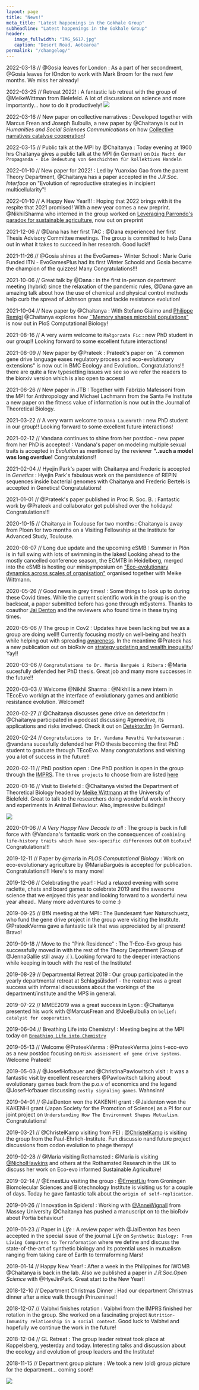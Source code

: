 ```yaml
---
layout: page
title: "News!"
meta_title: "Latest happenings in the Gokhale Group"
subheadline: "Latest happenings in the Gokhale Group"
header:
   image_fullwidth: "IMG_5617.jpg"
   caption: "Desert Road, Aotearoa"
permalink: "/changelog/"
---
```


2022-03-18 // @Gosia leaves for London
:	As a part of her secondment, @Gosia leaves for lOndon to work with Mark Broom for the next few months. We miss her already!

2022-03-25 // Retreat 2022!
:	A fantastic lab retreat with the group of @MeikeWittman from Bielefeld. A lot of discussions on science and more importantly... how to do it productively! 
<a class="th [radius]" href="{{ site.url }}/images/retreat2022.jpeg">
  <img src="{{ site.url }}/images/retreat2022.jpeg">
</a>


2022-03-16 // New paper on collective narratives
:	Developed together with Marcus Frean and Joseph Bulbulia, a new paper by @Chaitanya is out in *Humanities and Social Sciences Communications* on how [Collective narratives catalyse cooperation](https://doi.org/10.1057/s41599-022-01095-7)!

2022-03-15 // Public talk at the MPI by @Chaitanya
:	Today evening at 1900 hrs Chaitanya gives a public talk at the MPI (in German) on ``Die Macht der Propaganda - Die Bedeutung von Geschichten für kollektives Handeln``

2022-01-10 // New paper for 2022!
:	Led by Yuanxiao Gao from the parent Theory Department, @Chaitanya has a paper accepted in the *J.R.Soc. Interface* on "Evolution of reproductive strategies in incipient multicellularity"!

2022-01-10 // A Happy New Year!!!
:	Hoping that 2022 brings with it the respite that 2021 promised! With a new year comes a new preprint. @NikhilSharma who interned in the group worked on  [Leveraging Parrondo's paradox for sustainable agriculture](https://www.researchsquare.com/article/rs-1141107/v1), now out on preprint

2021-12-06 // @Dana has her first TAC
:	@Dana experienced her first Thesis Advisory Committee meetings. The group is committed to help Dana out in what it takes to succeed in her research. Good luck!! 

2021-11-26 // @Gosia shines at the EvoGames+ Winter School
:	Marie Curie Funded ITN - EvoGamesPlus had its first Winter Schoold and Gosia became the champion of the quizzes! Many Congratulations!!!

2021-10-06 // Great talk by @Dana
:	in the first in-person department meeting (hybrid) since the relaxation of the pandemic rules, @Dana gave an amazing talk about how the use of chemical and physical control methods help curb the spread of Johnson grass and tackle resistance evolution!

2021-10-04 // New paper by @Chaitanya
:	With Stefano Giaimo and [Philippe Remigi](https://www6.toulouse.inrae.fr/lipm_eng/Research/Symbiotic-functions-genome-and-evolution-of-rhizobia/Members) @Chaitanya explores how [``Memory shapes microbial populations"](https://journals.plos.org/ploscompbiol/article?id=10.1371/journal.pcbi.1009431) is now out in PloS Computational Biology!

2021-08-16 // A very warm welcome to ``Małgorzata Fic``
:   new PhD student in our group!! Looking forward to some excellent future interactions!


2021-08-09 // New paper by @Prateek
:   Prateek's paper on ``A common gene drive language eases regulatory process and eco-evolutionary extensions" is now out in BMC Ecology and Evolution.. Congratulations!!! there are quite a few typesetting issues we see so we refer the readers to the biorxiv version which is also open to access!


2021-06-26 // New paper in JTB
:   Together with Fabrizio Mafessoni from the MPI for Anthropology and Michael Lachmann from the Santa Fe Institute a new paper on the fitness value of information is now out in the Journal of Theoretical Biology.

2021-03-22 // A very warm welcome to ``Dana Lauenroth``
:   new PhD student in our group!! Looking forward to some excellent future interactions!

2021-02-12 // Vandana continues to shine from her postdoc - new paper from her PhD is accepted!
:   Vandana's paper on modeling multiple sexual traits is accepted in *Evolution* as mentioned by the reviewer **"..such a model was long overdue!** Congratulations!!

2021-02-04 // Hyejin Park's paper with Chaitanya and Frederic is accepted in *Genetics*
:   Hyejin Park's fabulous work on the persistence of REPIN sequences inside bacterial genomes with Chaitanya and Frederic Bertels is accepted in Genetics! Congratulations!

2021-01-01 // @Prateek's paper published in Proc R. Soc. B.
:   Fantastic work by @Prateek and collaborator got published over the holidays! Congratulations!!! 

2020-10-15 // Chaitanya in Toulouse for two months
:   Chaitanya is away from Ploen for two months on a Visiting Fellowship at the Institute for Advanced Study, Toulouse.

2020-08-07 // Long due update and the upcoming eSMB
:   Summer in Plön is in full swing with lots of swimming in the lakes! Looking ahead to the mostly cancelled conference season, the ECMTB in Heidelberg, merged into the eSMB is hosting our minisymposium on ["Eco-evolutionary dynamics across scales of organisation"](http://smb2020.org/OTHE_Tuesday_MS1/) organised together with Meike Wittmann.

2020-05-26 // Good news in grey times!
:   Some things to look up to during these Covid times.
While the current scientific work in the group is on the backseat, a paper submitted before has gone through mSystems. Thanks to coauthor [Jai Denton](http://www.jaidenton.com) and the reviewers who found time in these trying times.

2020-05-06 // The group in Cov2
:   Updates have been lacking but we as a group are doing well!! Currently focusing mostly on well-being and health while helping out with spreading [awareness](http://web.evolbio.mpg.de/evoltheo_corona/). In the meantime @Prateek has a new publication out on bioRxiv on [strategy updating and wealth inequality](https://www.biorxiv.org/content/10.1101/2020.05.05.077131v1)! Yay!!

2020-03-06 // ``Congratulations to Dr. Maria Bargués i Ribera``
:   @Maria sucesfully defended her PhD thesis. Great job and many more successes in the future!!

2020-03-03 // Welcome @Nikhil Sharma
:  @Nikhil is a new intern in TEcoEvo workign at the interface of evolutionary games and antibiotic resistance evolution. Welcome!!

2020-02-27 // @Chaitanya discusses gene drive on deterktor.fm
:  @Chaitanya participated in a podcast discussing #genedrive, its applications and risks involved. Check it out on  [Detektor.fm](https://detektor.fm/wissen/forschungsquartett-crisprcas9-gene-drive) (in German).

2020-02-24 // ``Congratulations to Dr. Vandana Revathi Venkateswaran``
:   @vandana sucesfully defended her PhD thesis becoming the first PhD student to graduate through TEcoEvo. Many congratulations and wishing you a lot of success in the future!!

2020-02-11 // PhD position open
:   One PhD position is open in the group through the  [IMPRS](https://www.evolbio.mpg.de/3017297/application). The ``three projects`` to choose from are listed [here](https://tecoevo.github.io/positions/)

2020-01-16 // Visit to Bielefeld
:   @Chaitanya visited the Department of Theoretical Biology headed by [Meike Wittmann](https://www.uni-bielefeld.de/biologie/theoreticalbiology/) at the University of Bielefeld. Great to talk to the researchers doing wonderful work in theory and experiments in Animal Behaviour. Also, impressive buildings!

<a class="th [radius]" href="{{ site.url }}/images/bielefeld.jpg">
  <img src="{{ site.url }}/images/bielefeld.jpg">
</a>

2020-01-06 // *A Very Happy New Decade to all*
:   The group is back in full force with @Vandana's fantastic work on the consequences of ``combining life-history traits which have sex-specific differences`` out on ``bioRxiv``! Congratulations!!!

2019-12-11 // Paper by @maria in *PLOS Computational Biology*
:   Work on eco-evolutionary agriculture by @MariaBargués is accepted for publication. Congratulations!!! Here's to many more!

2019-12-06 // Celebrating the year!
:   Had a relaxed evening with some raclette, chats and board games to celebrate 2019 and the awesome science that we enjoyed this year and looking forward to a wonderful new year ahead.. Many more adventures to come :)

2019-09-25 // BfN meeting at the MPI
:   The Bundesamt fuer Naturschuetz, who fund the gene drive project in the group were visiting the Institute. @PrateekVerma gave a fantastic talk that was appreciated by all present! Bravo!

2019-09-18 // Move to the "Pink Residence"
:   The T-Eco-Evo group has successfully moved in with the rest of the Theory Department (Group of @JennaGallie still away :( ). Looking forward to the deeper interactions while keeping in touch with the rest of the Institute!

2019-08-29 // Departmental Retreat 2019
:   Our group participated in the yearly departmental retreat at Schlagsülsdorf - the reatreat was a great success with informal discussions about the workings of the department/institute and the MPS in general.

2019-07-22 // MMEE2019 was a great success in Lyon
:   @Chaitanya presented his work with @MarcusFrean and @JoeBulbulia on ``belief: catalyst for cooperation``.

2019-06-04 // Breathing Life into Chemistry!
:   Meeting begins at the MPI today on [``Breathing Life into Chemistry``](https://workshops.evolbio.mpg.de/event/17/)

2019-05-13 // Welcome @PrateekVerma
:   @PrateekVerma joins t-eco-evo as a new postdoc focusing on ``Risk assessment of gene drive systems``. Welcome Prateek!

2019-05-03 // @JosefHofbauer and @ChristinaPawlowitsch visit
:   It was a fantastic visit by excellent researchers @Pawlowitsch talking about evolutionary games back from the p.o.v of economics and the legend @JosefHofbauer discussing ``costly signaling games``. Wahnsinn!

2019-04-01 // @JaiDenton won the KAKENHI grant
:   @Jaidenton won the KAKENHI grant (Japan Society for the Promotion of Science) as a PI for our joint project on ``Understanding How The Environment Shapes Mutualism``. Congratulations!

2019-03-21 // @ChristelKamp visiting from PEI
:  [@ChristelKamp](http://www.christelkamp.de) is visiting the group from the Paul-Ehrlich-Institute. Fun discussio nand future project discussions from codon evolution to phage therapy!

2019-02-28 // @Maria visiting Rothamsted
:   @Maria is visiting [@NicholHawkins](https://www.rothamsted.ac.uk/our-people/nichola-hawkins) and others at the Rothamsted Research in the UK to discuss her work on Eco-evo informed Sustainable Agriculture!

2019-02-14 // @ErnestLiu visiting the group
:   [@ErnestLiu](https://www.wuyichen.org/welcome) from Groningen Biomolecular Sciences and Biotechnology Institute is visiting us for a couple of days. Today he gave fantastic talk about the ``origin of self-replication``. 

2019-01-26 // Innovation in Spiders! 
:   Working with [@AnneWignall](https://sites.google.com/view/annewignall) from Massey University @Chaitanya has pushed a manuscript on to the bioRxiv about Portia behaviour! 

2019-01-23 // Paper in *Life* 
:   A review paper with @JaiDenton has been accepted in the special issue of the journal _Life_ on ``Synthetic Biology: From Living Computers to Terraformation`` where we define and discuss the state-of-the-art of synthetic biology and its potential uses in mutualism ranging from taking care of Earth to terrraforming Mars!

2019-01-14 // Happy New Year!
:   After a week in the Philippines for iWOMB @Chaitanya is back in the lab. Also we published a paper in _J.R.Soc.Open Science_ with @HyeJinPark. Great start to the New Year!!

2018-12-10 // Department Christmas Dinner
:   Had our department Christmas dinner after a nice walk through Prinzeninsel!

2018-12-07 // Vaibhvi finishes rotation
:   Vaibhvi from the IMPRS finished her rotation in the group. She worked on a fascinating project ``Nutrition-Immunity relationship in a social context``. Good luck to Vaibhvi and hopefully we continue the work in the future!

2018-12-04 // GL Retreat
:   The group leader retreat took place at Koppelsberg, yesterday and today. Interesting talks and discussion about the ecology and evolution of group leaders and the Institute!

2018-11-15  // Department group picture
:   We took a new (old) group picture for the department... coming soon!! 

<a class="th [radius]" href="{{ site.url }}/images/DeptPic.jpg">
  <img src="{{ site.url }}/images/DeptPic.jpg">
</a>
